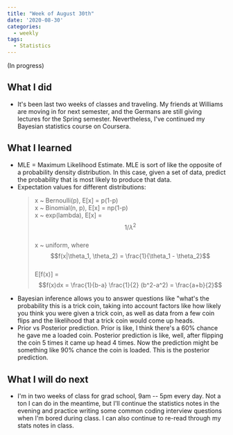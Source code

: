 ```yaml
---
title: "Week of August 30th"
date: '2020-08-30'
categories:
  - weekly
tags:
  - Statistics
---
```


(In progress)

## What I did

- It's been last two weeks of classes and traveling. My friends at Williams are moving in for next semester, and the Germans are still giving lectures for the Spring semester. Nevertheless, I've continued my Bayesian statistics course on Coursera.

## What I learned

- MLE = Maximum Likelihood Estimate. MLE is sort of like the opposite of a probability density distribution. In this case, given a set of data, predict the probability that is most likely to produce that data.
- Expectation values for different distributions:
  > x ~ Bernoulli(p), E[x] = p(1-p) \
  > x ~ Binomial(n, p), E[x] = np(1-p) \
  > x ~ exp(lambda), E[x] = $$1/\lambda^2$$ \
  > x ~ uniform, where $$f(x|\theta_1, \theta_2) = \frac{1}{\theta_1 - \theta_2}$$ \
  > E[f(x)] = $$f(x)dx = \frac{1}{b-a} \frac{1}{2} (b^2-a^2) = \frac{a+b}{2}$$
- Bayesian inference allows you to answer questions like "what's the probability this is a trick coin, taking into account factors like how likely you think you were given a trick coin, as well as data from a few coin flips and the likelihood that a trick coin would come up heads.
- Prior vs Posterior prediction. Prior is like, I think there's a 60% chance he gave me a loaded coin. Posterior prediction is like, well, after flipping the coin 5 times it came up head 4 times. Now the prediction might be something like 90% chance the coin is loaded. This is the posterior prediction.

## What I will do next

- I'm in two weeks of class for grad school, 9am -- 5pm every day. Not a ton I can do in the meantime, but I'll continue the statistics notes in the evening and practice writing some common coding interview questions when I'm bored during class. I can also continue to re-read through my stats notes in class.
